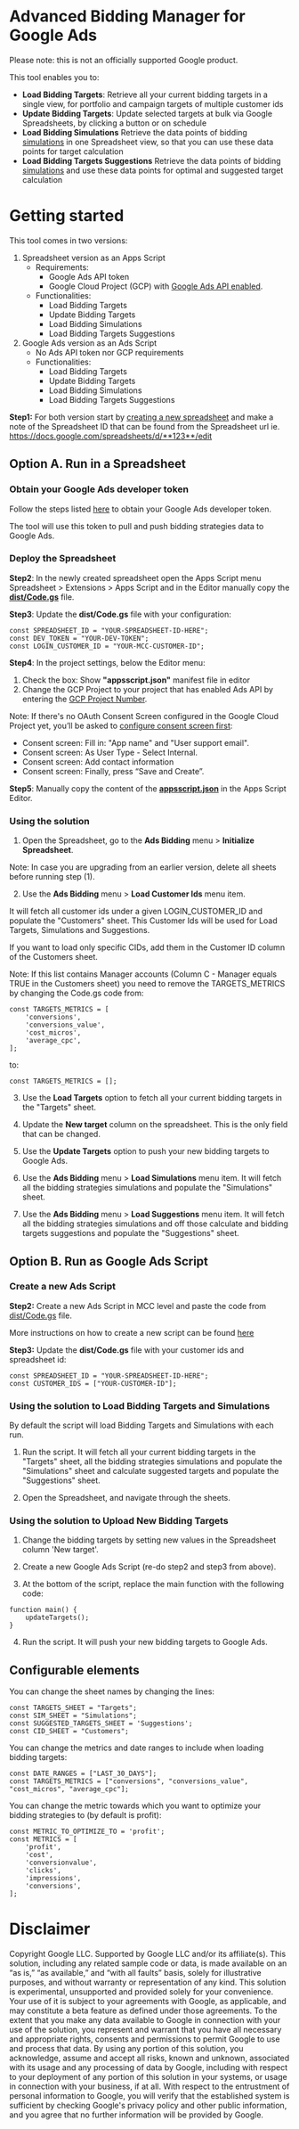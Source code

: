 # Advanced Bidding Manager for Google Ads

Please note: this is not an officially supported Google product.

This tool enables you to:
 * **Load Bidding Targets**: Retrieve all your current bidding targets in a single view, for portfolio and
 campaign targets of multiple customer ids
 * **Update Bidding Targets**: Update selected targets at bulk via Google Spreadsheets, by clicking a button
 or on schedule
 * **Load Bidding Simulations** Retrieve the data points of bidding [simulations](https://support.google.com/google-ads/answer/2470105)
 in one Spreadsheet view, so that you can use these data points for target
 calculation
 * **Load Bidding Targets Suggestions** Retrieve the data points of bidding [simulations](https://support.google.com/google-ads/answer/2470105)
 and use these data points for optimal and suggested target calculation

# Getting started

This tool comes in two versions:

  1) Spreadsheet version as an Apps Script
     * Requirements:
       * Google Ads API token
       * Google Cloud Project (GCP) with [Google Ads API enabled](https://console.cloud.google.com/apis/library/googleads.googleapis.com).
     * Functionalities:
       * Load Bidding Targets
       * Update Bidding Targets
       * Load Bidding Simulations
       * Load Bidding Targets Suggestions
  2) Google Ads version as an Ads Script
     * No Ads API token nor GCP requirements
     * Functionalities:
       * Load Bidding Targets
       * Update Bidding Targets
       * Load Bidding Simulations
       * Load Bidding Targets Suggestions

**Step1:** For both version start by [creating a new spreadsheet](https://docs.google.com/spreadsheets/create)
and make a note of the Spreadsheet ID that can be found from the Spreadsheet url
ie. https://docs.google.com/spreadsheets/d/**123**/edit

## Option A. Run in a Spreadsheet

### Obtain your Google Ads developer token

Follow the steps listed [here](https://developers.google.com/google-ads/api/docs/first-call/dev-token)
to obtain your Google Ads developer token.

The tool will use this token to pull and push bidding strategies data to Google Ads.

### Deploy the Spreadsheet

**Step2**: In the newly created spreadsheet open the Apps Script menu Spreadsheet > Extensions > Apps Script
and in the Editor manually copy the **[dist/Code.gs](https://github.com/google-marketing-solutions/advanced-bidding-manager/blob/main/dist/Code.gs)** file.

**Step3**: Update the **dist/Code.gs** file with your configuration:

```
const SPREADSHEET_ID = "YOUR-SPREADSHEET-ID-HERE";
const DEV_TOKEN = "YOUR-DEV-TOKEN";
const LOGIN_CUSTOMER_ID = "YOUR-MCC-CUSTOMER-ID";
```

**Step4**: In the project settings, below the Editor menu:

1) Check the box: Show **"appsscript.json"** manifest file in editor
2) Change the GCP Project to your project that has enabled Ads API by entering the [GCP Project Number](https://cloud.google.com/resource-manager/docs/creating-managing-projects#identifying_projects).

Note: If there's no OAuth Consent Screen configured in the Google Cloud Project yet,
you’ll be asked to [configure consent screen first](https://developers.google.com/workspace/guides/configure-oauth-consent):

* Consent screen: Fill in: "App name" and "User support email".
* Consent screen: As User Type - Select Internal.
* Consent screen: Add contact information
* Consent screen: Finally, press “Save and Create”.

**Step5**: Manually copy the content of the **[appsscript.json](https://github.com/google-marketing-solutions/advanced-bidding-manager/blob/main/appsscript.json)** in the Apps Script Editor.

### Using the solution

 1. Open the Spreadsheet, go to the **Ads Bidding** menu > **Initialize Spreadsheet**.

Note: In case you are upgrading from an earlier version, delete all sheets before running step (1).

 2. Use the **Ads Bidding** menu > **Load Customer Ids** menu item.

It will fetch all customer ids under a given LOGIN_CUSTOMER_ID and populate the "Customers" sheet.
This Customer Ids will be used for Load Targets, Simulations and Suggestions.

If you want to load only specific CIDs, add them in the Customer ID column of the Customers sheet.

Note: If this list contains Manager accounts (Column C - Manager equals TRUE in the Customers sheet)
you need to remove the TARGETS_METRICS by changing the Code.gs code from:
```
const TARGETS_METRICS = [
    'conversions',
    'conversions_value',
    'cost_micros',
    'average_cpc',
];
```

to:

```
const TARGETS_METRICS = [];
```

 3. Use the **Load Targets** option to fetch all your current bidding targets in the "Targets" sheet.

 4. Update the **New target** column on the spreadsheet. This is the only field that can be changed.

 5. Use the **Update Targets** option to push your new bidding targets to Google Ads.

 6. Use the **Ads Bidding** menu > **Load Simulations** menu item.
    It will fetch all the bidding strategies simulations and populate the "Simulations" sheet.

 7. Use the **Ads Bidding** menu > **Load Suggestions** menu item.
    It will fetch all the bidding strategies simulations and off those calculate and bidding targets suggestions and populate the "Suggestions" sheet.

## Option B. Run as Google Ads Script

### Create a new Ads Script

**Step2:** Create a new Ads Script in MCC level and paste the code from [dist/Code.gs](https://github.com/google-marketing-solutions/advanced-bidding-manager/blob/main/dist/Code.gs) file.

More instructions on how to create a new script can be found
[here](https://developers.google.com/google-ads/scripts/docs/getting-started#manager-accounts)

**Step3:** Update the **dist/Code.gs** file with your customer ids and spreadsheet id:

```
const SPREADSHEET_ID = "YOUR-SPREADSHEET-ID-HERE";
const CUSTOMER_IDS = ["YOUR-CUSTOMER-ID"];
```

### Using the solution to Load Bidding Targets and Simulations

By default the script will load Bidding Targets and Simulations with each run.

1. Run the script. It will fetch all your current bidding targets in the
   "Targets" sheet, all the bidding strategies simulations and populate the
   "Simulations" sheet and calculate suggested targets and populate the "Suggestions" sheet.

2. Open the Spreadsheet, and navigate through the sheets.

### Using the solution to Upload New Bidding Targets

1. Change the bidding targets by setting new values in the Spreadsheet column 'New target'.

2. Create a new Google Ads Script (re-do step2 and step3 from above).

3. At the bottom of the script, replace the main function with the following code:

```
function main() {
    updateTargets();
}
```

4. Run the script. It will push your new bidding targets to Google Ads.

## Configurable elements

You can change the sheet names by changing the lines:
```
const TARGETS_SHEET = "Targets";
const SIM_SHEET = "Simulations";
const SUGGESTED_TARGETS_SHEET = 'Suggestions';
const CID_SHEET = "Customers";
```

You can change the metrics and date ranges to include when loading bidding targets:
```
const DATE_RANGES = ["LAST_30_DAYS"];
const TARGETS_METRICS = ["conversions", "conversions_value", "cost_micros", "average_cpc"];
```

You can change the metric towards which you want to optimize your bidding strategies to (by default is profit):
```
const METRIC_TO_OPTIMIZE_TO = 'profit';
const METRICS = [
    'profit',
    'cost',
    'conversionvalue',
    'clicks',
    'impressions',
    'conversions',
];
```

# Disclaimer

Copyright Google LLC. Supported by Google LLC and/or its affiliate(s). This solution, including any related sample code or data, is made available on an “as is,” “as available,” and “with all faults” basis, solely for illustrative purposes, and without warranty or representation of any kind. This solution is experimental, unsupported and provided solely for your convenience. Your use of it is subject to your agreements with Google, as applicable, and may constitute a beta feature as defined under those agreements.  To the extent that you make any data available to Google in connection with your use of the solution, you represent and warrant that you have all necessary and appropriate rights, consents and permissions to permit Google to use and process that data.  By using any portion of this solution, you acknowledge, assume and accept all risks, known and unknown, associated with its usage and any processing of data by Google, including with respect to your deployment of any portion of this solution in your systems, or usage in connection with your business, if at all. With respect to the entrustment of personal information to Google, you will verify that the established system is sufficient by checking Google's privacy policy and other public information, and you agree that no further information will be provided by Google.

